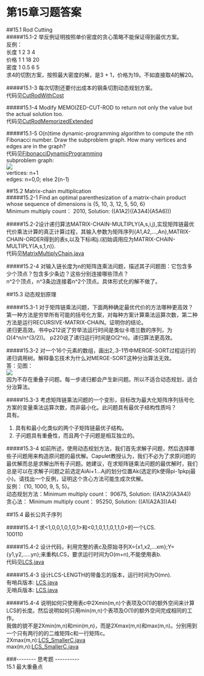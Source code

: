 第15章习题答案
=
##15.1 Rod Cutting  
#####15.1-2 举反例证明按照单价密度的贪心策略不能保证得到最优方案。  
反例：  
长度 1 2 3 4  
价格 1 1 18 20  
密度 1 0.5 6 5  
求4的切割方案，按照最大密度的解，是3 + 1，价格为19。不如直接取4的解20。  

#####15.1-3 每次切割还要付出成本的钢条切割动态规划方案。  
代码见[CutRodWithCost](https://github.com/zhuxiuwei/CLRS/blob/master/src/chap15_DynamicProgramming/CutRodWithCost.java)  

#####15.1-4 Modify MEMOIZED-CUT-ROD to return not only the value but the actual solution too.  
代码见[CutRodMemorizedExtended](https://github.com/zhuxiuwei/CLRS/blob/master/src/chap15_DynamicProgramming/CutRodMemorizedExtended.java)  

#####15.1-5 O(n)time dynamic-programming algorithm to compute the nth Fibonacci number. Draw the subproblem graph. How many vertices and edges are in the graph?  
代码见[FibonacciDynamicProgramming](https://github.com/zhuxiuwei/CLRS/blob/master/src/chap15_DynamicProgramming/FibonacciDynamicProgramming.java)  
subproblem graph:  
![](https://github.com/zhuxiuwei/CLRS/blob/master/Images/15.1-5.png)  
vertices: n+1  
edges: n=0,0; else 2(n-1)  

##15.2 Matrix-chain multiplication  
#####15.2-1 Find an optimal parenthesization of a matrix-chain product whose sequence of dimensions is {5, 10, 3, 12, 5, 50, 6}  
Minimum multiply count： 2010, Solution: ((A1A2)((A3A4)(A5A6)))  

#####15.2-2设计递归算法MATRIX-CHAIN-MULTIPLY(A,s,i,j),实现矩阵链最优代价乘法计算的真正计算过程，其输入参数为矩阵序列{A1,A2,...,An},MATRIX-CHAIN-ORDER得到的表s,以及下标i和j.(初始调用应为MATRIX-CHAIN-MULTIPLY(A,s,1,n)).  
代码见[MatrixMultiplyChain.java](https://github.com/zhuxiuwei/CLRS/blob/master/src/chap15_DynamicProgramming/MatrixMultiplyChain.java#L17)  

#####15.2-4 对输入链长度为n的矩阵连乘法问题，描述其子问题图：它包含多少个顶点？包含多少条边？这些分别连接哪些顶点？  
n^2个顶点，n^3条边连接着n^2个顶点。具体形式化的解不做了。  

##15.3 动态规划原理  

#####15.3-1 对于矩阵链乘法问题，下面两种确定最优代价的方法哪种更高效？第一种方法是穷举所有可能的括号化方案，对每种方案计算乘法运算次数，第二种方法是运行RECURSIVE-MATRIX-CHAIN。证明你的结论。  
递归更高效。书中p212说了穷举法运行时间是类似卡塔兰数的序列，为Ω(4^n/n^(3/2))。 p220说了递归运行时间是Ω(2^n)。递归算法更高效。

#####15.3-2 对一个16个元素的数组，画出2,.3-1节中MERGE-SORT过程运行的递归调用树。解释备忘技术为什么对MERGE-SORT这种分治算法无效。  
答：见图：  
![](https://github.com/zhuxiuwei/CLRS/blob/master/Images/15.3-2.png)  
因为不存在重叠子问题。每一步递归都会产生新问题。所以不适合动态规划，适合分治算法。  

#####15.3-3 考虑矩阵链乘法问题的一个变形，目标改为最大化矩阵序列括号化方案的变量乘法运算次数，而非最小化。此问题具有最优子结构性质吗？  
具有。  
1. 具有和最小化类似的两个子矩阵链最优子结构。  
2. 子问题具有重叠性，而且两个子问题是相互独立的。    

#####15.3-4 如前所述，使用动态规划方法，我们首先求解子问题，然后选择哪些子问题用来构造原问题的最优解。Capulet教授认为，我们不必为了求原问题的最优解而总是求解出所有子问题。她建议，在求矩阵链乘法问题的最优解时，我们总是可以在求解子问题之前选定AiAi+1...Aj的划分位置Ak(选定的k使得pi-1pkpj最小)。请找出一个反例，证明这个贪心方法可能生成次优解。  
反例： {10, 1000, 9, 5, 5}。  
动态规划方法：Minimum multiply count： 90675, Solution: ((A1A2)(A3A4))  
贪心法： Minimum multiply count： 95250, Solution: ((A1(A2A3))A4)  

##15.4 最长公共子序列  

#####15.4-1 求<1,0,0,1,0,1,0,1>和<0,1,0,1,1,0,1,1,0>的一个LCS.  
100110  

#####15.4-2 设计代码，利用完整的表c及原始寻列X={x1,x2,...xm};Y={y1,y2,.....yn};来重构LCS，要求运行时间为O(m+n),不能使用表b.  
代码见[LCS.java](https://github.com/zhuxiuwei/CLRS/blob/master/src/chap15_DynamicProgramming/LCS.java#L70)  

#####15.4-3 设计LCS-LENGTH的带备忘的版本，运行时间为O(mn).  
有哨兵版本: [LCS.java](https://github.com/zhuxiuwei/CLRS/blob/master/src/chap15_DynamicProgramming/LCS.java#L96)  
无哨兵版本: [LCS.java](https://github.com/zhuxiuwei/CLRS/blob/master/src/chap15_DynamicProgramming/LCS.java#L133)  

#####15.4-4  说明如何只使用表c中2Xmin(m,n)个表项及O(1)的额外空间来计算LCS的长度。然后说明如何只用min(m,n)个表项及O(1)的额外空间完成相同的工作。  
我做的貌不是2Xmin(m,n)和min(m,n)，而是2Xmax(m,n)和max(m,n)。分别用到一个只有两行的的二维矩阵c和一行矩阵c。  
2Xmax(m,n):[LCS_SmallerC.java](https://github.com/zhuxiuwei/CLRS/blob/master/src/chap15_DynamicProgramming/LCS_SmallerC.java#L12)  
max(m,n):[LCS_SmallerC.java](https://github.com/zhuxiuwei/CLRS/blob/master/src/chap15_DynamicProgramming/LCS_SmallerC.java#L55)  

###-------- 思考题 ----------  
15.1 最大重叠点  
